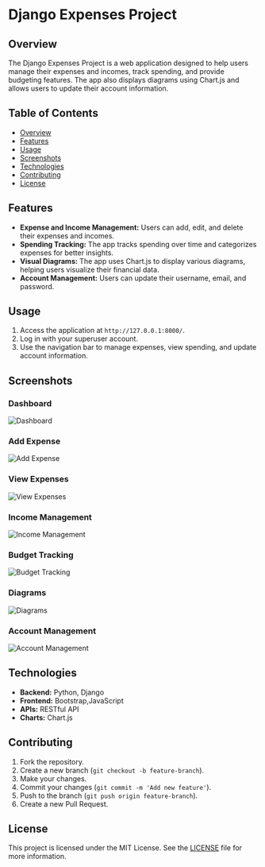 # Django Expenses Project

## Overview
The Django Expenses Project is a web application designed to help users manage their expenses and incomes, track spending, and provide budgeting features. The app also displays diagrams using Chart.js and allows users to update their account information.

## Table of Contents
- [Overview](#overview)
- [Features](#features)
- [Usage](#usage)
- [Screenshots](#screenshots)
- [Technologies](#technologies)
- [Contributing](#contributing)
- [License](#license)

## Features
- **Expense and Income Management:** Users can add, edit, and delete their expenses and incomes.
- **Spending Tracking:** The app tracks spending over time and categorizes expenses for better insights.
- **Visual Diagrams:** The app uses Chart.js to display various diagrams, helping users visualize their financial data.
- **Account Management:** Users can update their username, email, and password.

## Usage
1. Access the application at `http://127.0.0.1:8000/`.
2. Log in with your superuser account.
3. Use the navigation bar to manage expenses, view spending, and update account information.

## Screenshots
### Dashboard
![Dashboard](Django-Expenses-Project/screenshots/Expneses.png)

### Add Expense
![Add Expense](path/to/add_expense.png)

### View Expenses
![View Expenses](path/to/view_expenses.png)

### Income Management
![Income Management](path/to/income_management.png)

### Budget Tracking
![Budget Tracking](path/to/budget_tracking.png)

### Diagrams
![Diagrams](path/to/diagrams.png)

### Account Management
![Account Management](path/to/account_management.png)

## Technologies
- **Backend:** Python, Django
- **Frontend:** Bootstrap,JavaScript
- **APIs:** RESTful API
- **Charts:** Chart.js

## Contributing
1. Fork the repository.
2. Create a new branch (`git checkout -b feature-branch`).
3. Make your changes.
4. Commit your changes (`git commit -m 'Add new feature'`).
5. Push to the branch (`git push origin feature-branch`).
6. Create a new Pull Request.

## License
This project is licensed under the MIT License. See the [LICENSE](LICENSE) file for more information.
